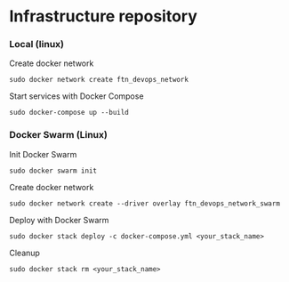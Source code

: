 # Infrastructure repository

### Local (linux)

Create docker network
```shell
sudo docker network create ftn_devops_network
```

Start services with Docker Compose
```shell
sudo docker-compose up --build
```

### Docker Swarm (Linux)

Init Docker Swarm
```shell
sudo docker swarm init
```

Create docker network
```shell
sudo docker network create --driver overlay ftn_devops_network_swarm
```

Deploy with Docker Swarm
```shell
sudo docker stack deploy -c docker-compose.yml <your_stack_name>
```

Cleanup
```shell
sudo docker stack rm <your_stack_name>
```